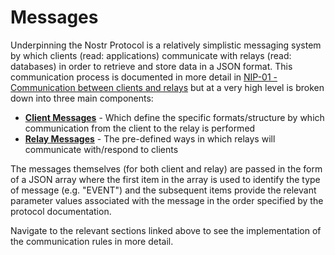 # Messages

Underpinning the Nostr Protocol is a relatively simplistic messaging system by which clients (read: applications) communicate with relays (read: databases) in order to retrieve and store data in a JSON format. 
This communication process is documented in more detail in [NIP-01 - Communication between clients and relays](https://github.com/nostr-protocol/nips/blob/master/01.md#communication-between-clients-and-relays) but at a very high level is broken down into three main components:

* [**Client Messages**](client.md) - Which define the specific formats/structure by which communication from the client to the relay is performed
* [**Relay Messages**](relay.md) - The pre-defined ways in which relays will communicate with/respond to clients

The messages themselves (for both client and relay) are passed in the form of a JSON array where the first item in the array is used to identify the type of message (e.g. "EVENT") and the subsequent items provide the relevant parameter values associated with the message in the order specified by the protocol documentation.  

Navigate to the relevant sections linked above to see the implementation of the communication rules in more detail.
